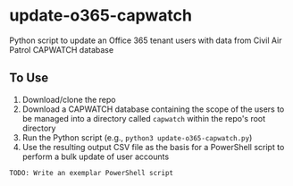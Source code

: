 # update-o365-capwatch
Python script to update an Office 365 tenant users with data from Civil Air Patrol CAPWATCH database

## To Use

1. Download/clone the repo
2. Download a CAPWATCH database containing the scope of the users to be managed into a directory called `capwatch` within the repo's root directory
3. Run the Python script (e.g., `python3 update-o365-capwatch.py`)
4. Use the resulting output CSV file as the basis for a PowerShell script to perform a bulk update of user accounts

```
TODO: Write an exemplar PowerShell script
```
